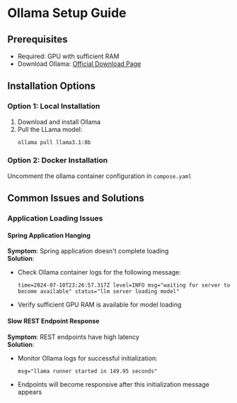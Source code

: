 # Ollama Setup Guide

## Prerequisites

- Required: GPU with sufficient RAM
- Download Ollama: [Official Download Page](https://ollama.com/download)

## Installation Options

### Option 1: Local Installation

1. Download and install Ollama
2. Pull the LLama model:
   ```bash
   ollama pull llama3.1:8b
   ```

### Option 2: Docker Installation

Uncomment the ollama container configuration in `compose.yaml`

## Common Issues and Solutions

### Application Loading Issues

#### Spring Application Hanging

**Symptom**: Spring application doesn't complete loading  
**Solution**:

- Check Ollama container logs for the following message:
  ```
  time=2024-07-10T23:26:57.317Z level=INFO msg="waiting for server to become available" status="llm server loading model"
  ```
- Verify sufficient GPU RAM is available for model loading

#### Slow REST Endpoint Response

**Symptom**: REST endpoints have high latency  
**Solution**:

- Monitor Ollama logs for successful initialization:
  ```
  msg="llama runner started in 149.95 seconds"
  ```
- Endpoints will become responsive after this initialization message appears
